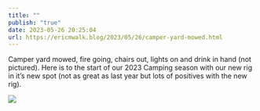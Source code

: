 ```yaml
---
title: ""
publish: "true"
date: 2023-05-26 20:25:04
url: https://ericmwalk.blog/2023/05/26/camper-yard-mowed.html
---
```


Camper yard mowed, fire going, chairs out, lights on and drink in hand (not pictured). Here is to the start of our 2023 Camping season with our new rig in it’s new spot (not as great as last year but lots of positives with the new rig).

![](https://ericmwalk.blog/uploads/2023/4ea571cc6d.jpg)